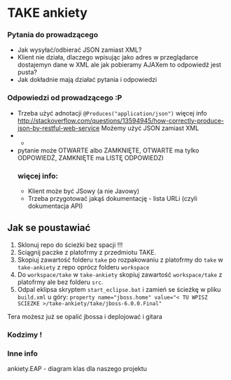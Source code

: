 # TAKE ankiety

### Pytania do prowadzącego
* Jak wysyłać/odbierać JSON zamiast XML?
* Klient nie działa, dlaczego wpisując jako adres w przeglądarce dostajemyn dane w XML ale jak pobieramy AJAXem to odpowiedź jest pusta?
* Jak dokładnie mają działać pytania i odpowiedzi

### Odpowiedzi od prowadzącego :P
* Trzeba użyć adnotacji `@Produces("application/json")` więcej info http://stackoverflow.com/questions/13594945/how-correctly-produce-json-by-restful-web-service
  Możemy użyć JSON zamiast XML
* -
* pytanie może OTWARTE albo ZAMKNIĘTE, OTWARTE ma tylko ODPOWIEDŹ, ZAMKNIĘTE ma LISTĘ ODPOWIEDZI
    ### więcej info:
    * Klient może być JSowy (a nie Javowy)
    * Trzeba przygotować jakąś dokumentację - lista URLi (czyli dokumentacja API)

## Jak se poustawiać
1. Sklonuj repo do ścieżki bez spacji !!!
1. Sciągnij paczke z platofrmy z przedmiotu TAKE.
1. Skopiuj zawartość folderu `take` po rozpakowaniu z platofrmy do `take` w `take-ankiety` z repo oprócz folderu `workspace`
1. Do `workspace/take` w `take-ankiety` skopiuj zawartość `workspace/take` z platofrmy ale bez folderu `src`.
1. Odpal eklipsa skryptem `start_eclipse.bat` i zamień se ścieżkę w pliku `build.xml` u góry:
	`property name="jboss.home" value="< TU WPISZ SCIEZKE >/take-ankiety/take/jboss-6.0.0.Final"`
	
Tera możesz już se opalić jbossa i deplojować i gitara
### Kodzimy !

### Inne info
ankiety.EAP - diagram klas dla naszego projektu



